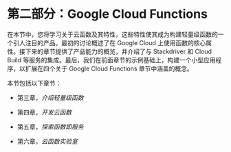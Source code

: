 # 第二部分：Google Cloud Functions

在本节中，您将学习关于云函数及其特性，这些特性使其成为构建轻量级函数的一个引人注目的产品。最初的讨论概述了在 Google Cloud 上使用函数的核心属性。接下来的章节提供了产品能力的概览，并介绍了与 Stackdriver 和 Cloud Build 等服务的集成。最后，我们在前面章节的示例基础上，构建一个小型应用程序，以扩展在四个关于 Google Cloud Functions 章节中涵盖的概念。

本节包括以下章节：

+   第三章，*介绍轻量级函数*

+   第四章，*开发云函数*

+   第五章，*探索函数即服务*

+   第六章，*云函数实验室*
